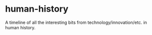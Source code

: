 # human-history
A timeline of all the interesting bits from technology/innovation/etc. in human history.
